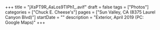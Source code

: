 +++
title = "jXsPT9R_4aLos9TIPh1_.avif"
draft = false
tags = ["Photos"]
categories = ["Chuck E. Cheese's"]
pages = ["Sun Valley, CA (8375 Laurel Canyon Blvd)"]
startDate = ""
description = "Exterior, April 2019 (PC: Google Maps)"
+++
